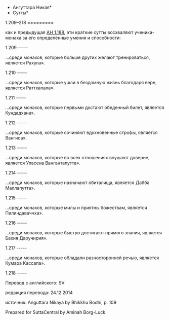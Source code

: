 * Ангуттара Никая*
* Сутты*

1\.209–218
\=\=\=\=\=\=\=\=\=

как и предыдущая [АН 1\.188](/an1\.188\-197/ru/sv\#sv188), эти краткие сутты восхваляют ученика\-монаха за его определённые умения и способности:

1\.209
\-\-\-\-\-

…среди монахов, которые больше других желают тренироваться, является Рахула»\.

1\.210
\-\-\-\-\-

…среди монахов, которые ушли в бездомную жизнь благодаря вере, является Раттхапала»\.

1\.211
\-\-\-\-\-

…среди монахов, которые первыми достают обеденный билет, является Кундадхана»\.

1\.212
\-\-\-\-\-

…среди монахов, которые сочиняют вдохновенные строфы, является Вангиса»\.

1\.213
\-\-\-\-\-

…среди монахов, которые во всех отношениях внушают доверие, является Упасена Вангантапутта»\.

1\.214
\-\-\-\-\-

…среди монахов, которые назначают обиталища, является Дабба Маллапутта»\.

1\.215
\-\-\-\-\-

…среди монахов, которые милы и приятны божествам, является Пилиндаваччха»\.

1\.216
\-\-\-\-\-

…среди монахов, которые быстро достигают прямого знания, является Бахия Даручирия»\.

1\.217
\-\-\-\-\-

…среди монахов, которые обладали разносторонней речью, является Кумара Кассапа»\.

1\.218
\-\-\-\-\-

Перевод с английского: SV

редакция перевода: 24\.12\.2014

источник: Anguttara Nikaya by Bhikkhu Bodhi, p\. 109

Prepared for SuttaCentral by Aminah Borg\-Luck\.